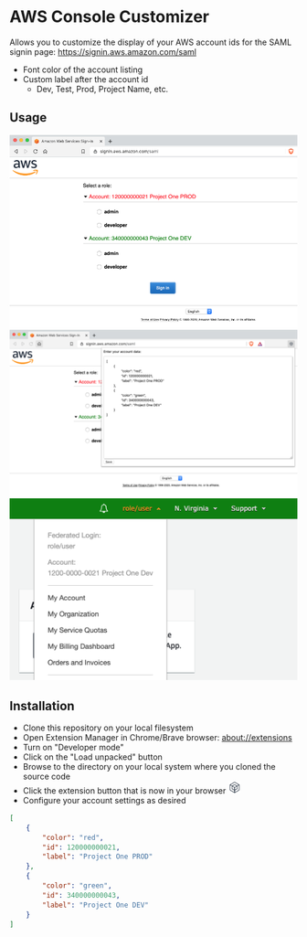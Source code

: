 # AWS Console Customizer

Allows you to customize the display of your AWS account ids for the SAML signin page: https://signin.aws.amazon.com/saml
- Font color of the account listing
- Custom label after the account id
    - Dev, Test, Prod, Project Name, etc.
    
## Usage
<div>
    <img src="./screen.png"/>
</div>
<div>
    <img src="./screen2.png"/>
</div>
<div>
    <img src="./screen3.png"/>
</div>

## Installation
- Clone this repository on your local filesystem
- Open Extension Manager in Chrome/Brave browser: <a href="about://extensions">about://extensions</a>
- Turn on "Developer mode"
- Click on the "Load unpacked" button
- Browse to the directory on your local system where you cloned the source code
- Click the extension button that is now in your browser <img src="./icon.png" width="22px" height="22px"/>
- Configure your account settings as desired
```json
[
	{
		"color": "red",
		"id": 120000000021,
		"label": "Project One PROD"
	},
	{
		"color": "green",
		"id": 340000000043,
		"label": "Project One DEV"
	}
]
```
